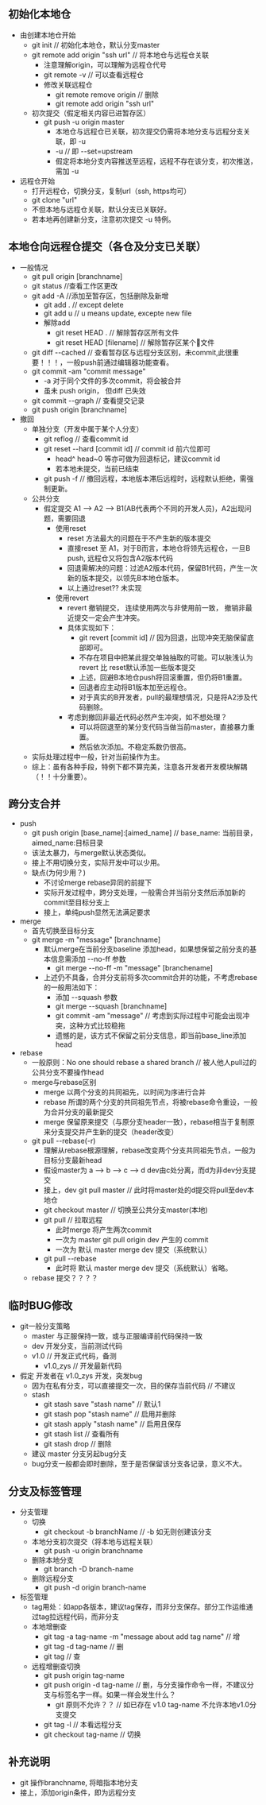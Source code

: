 ## 初始化本地仓 ##
+ 由创建本地仓开始
    + git init // 初始化本地仓，默认分支master
    + git remote add origin "ssh url" // 将本地仓与远程仓关联
        + 注意理解origin，可以理解为远程仓代号
        + git remote -v // 可以查看远程仓
        + 修改关联远程仓
            + git remote remove origin // 删除
            + git remote add origin "ssh url"
    + 初次提交（假定相关内容已进暂存区）
        + git push -u origin master
            + 本地仓与远程仓已关联，初次提交仍需将本地分支与远程分支关联，即 -u
            + -u // 即 --set=upstream
            + 假定将本地分支内容推送至远程，远程不存在该分支，初次推送，需加 -u
+ 远程仓开始
    + 打开远程仓，切换分支，复制url（ssh, https均可）
    + git clone "url"
    + 不但本地与远程仓关联，默认分支已关联好。
    + 若本地再创建新分支，注意初次提交 -u 特例。

## 本地仓向远程仓提交（各仓及分支已关联） ##
+ 一般情况
    + git pull origin [branchname]
    + git status  //查看工作区更改
    + git add -A  //添加至暂存区，包括删除及新增
        + git add .   // except delete
        + git add u  // u means update, excepte new file
        + 解除add
            + git reset HEAD .  // 解除暂存区所有文件
            + git reset HEAD [filename]  // 解除暂存区某个文件
    + git diff --cached // 查看暂存区与远程分支区别，未commit,此很重要！！！，一般push前通过编辑器功能查看。
    + git commit -am "commit message"
        + -a 对于同个文件的多次commit，将会被合并
        + 虽未 push origin， 但diff 已失效
    + git commit --graph  // 查看提交记录
    + git push origin [branchname]
+ 撤回
    + 单独分支（开发中属于某个人分支）
        + git reflog  // 查看commit id
        + git reset --hard [commit id]  // commit id 前六位即可
            + head^ head~0 等亦可做为回退标记，建议commit id
            + 若本地未提交，当前已结束
        + git push -f  // 撤回远程，本地版本滞后远程时，远程默认拒绝，需强制更新。
    + 公共分支
        + 假定提交 A1 --> A2 --> B1(AB代表两个不同的开发人员)，A2出现问题，需要回退
            + 使用reset
                + reset 方法最大的问题在于不产生新的版本提交
                + 直接reset 至 A1，对于B而言，本地仓将领先远程仓，一旦B push, 远程仓又将包含A2版本代码
                + 回退需解决的问题：过滤A2版本代码，保留B1代码，产生一次新的版本提交，以领先B本地仓版本。
                + 以上通过reset?? 未实现
            + 使用revert
                + revert 撤销提交， 连续使用两次与非使用前一致， 撤销非最近提交一定会产生冲突。
                + 具体实现如下：
                    + git revert [commit id] // 因为回退，出现冲突无脑保留底部即可。
                    + 不存在项目中把某此提交单独抽取的可能。可以肤浅认为revert 比 reset默认添加一些版本提交
                    + 上述，回避B本地仓push将回滚重置，但仍将B1重置。
                    + 回退者应主动将B1版本加至远程仓。
                    + 对于真实的B开发者，pull的最理想情况，只是将A2涉及代码删除。
                + 考虑到撤回非最近代码必然产生冲突，如不想处理？
                    + 可以将回退至的某分支代码当做当前master，直接暴力重置。
                    + 然后依次添加。不稳定系数仍很高。
    + 实际处理过程中一般，针对当前操作为主。
    + 综上：虽有各种手段，特例下都不算完美，注意各开发者开发模块解耦（！！十分重要）。

## 跨分支合并 ##
+ push
    + git push origin [base_name]:[aimed_name] // base_name: 当前目录， aimed_name:目标目录
    + 该法太暴力，与merge默认状态类似。
    + 接上不用切换分支，实际开发中可以少用。
    + 缺点(为何少用？)
        + 不讨论merge rebase异同的前提下
        + 实际开发过程中，跨分支处理，一般需合并当前分支然后添加新的commit至目标分支上
        + 接上，单纯push显然无法满足要求
+ merge
    + 首先切换至目标分支
    + git merge -m "message" [branchname]
        + 默认merge在当前分支baseline 添加head，如果想保留之前分支的基本信息需添加 --no-ff 参数
            + git merge --no-ff -m "message" [branchename]
        + 上述仍不具备，合并分支前将多次commit合并的功能，不考虑rebase的一般用法如下：
            + 添加 --squash 参数
            + git merge --squash [branchname]
            + git commit -am "message" // 考虑到实际过程中可能会出现冲突，这种方式比较稳拖
            + 遗憾的是，该方式不保留之前分支信息，即当前base_line添加head
+ rebase
    + 一般原则：No one should rebase a shared branch // 被人他人pull过的公共分支不要操作head
    + merge与rebase区别
        + merge 以两个分支的共同祖先，以时间为序进行合并
        + rebase 所谓的两个分支的共同祖先节点，将被rebase命令重设，一般为合并分支的最新提交
        + merge 保留原来提交（与原分支header一致），rebase相当于复制原来分支提交并产生新的提交（header改变）
    + git pull --rebase(-r)
        + 理解从rebase根源理解，rebase改变两个分支共同祖先节点，一般为目标分支最新head
        + 假设master为 a --> b --> c --> d dev由c处分离，而d为非dev分支提交
        + 接上，dev git pull master // 此时将master处的d提交将pull至dev本地仓
        + git checkout master // 切换至公共分支master(本地)
        + git pull // 拉取远程
            + 此时merge 将产生两次commit
            + 一次为 master git pull origin dev 产生的 commit
            + 一次为 默认 master merge dev 提交（系统默认）
        + git pull --rebase
            + 此时将 默认 master merge dev 提交（系统默认）省略。
    + rebase 提交？？？？
## 临时BUG修改 ##
+ git一般分支策略
    + master 与正服保持一致，或与正服编译前代码保持一致
    + dev 开发分支，当前测试代码
    + v1.0 // 开发正式代码，备测
        + v1.0_zys // 开发最新代码
+ 假定 开发者在 v1.0_zys 开发，突发bug
    + 因为在私有分支，可以直接提交一次，目的保存当前代码 // 不建议
    + stash
        + git stash save "stash name" // 默认1
        + git stash pop "stash name" // 启用并删除
        + git stash apply "stash name" // 启用且保存
        + git stash list // 查看所有
        + git stash drop // 删除
    + 建议 master 分支另起bug分支
    + bug分支一般都会即时删除，至于是否保留该分支各记录，意义不大。

## 分支及标签管理 ##
+ 分支管理
    + 切换
        + git checkout -b branchName // -b 如无则创建该分支
    + 本地分支初次提交（将本地与远程关联）
        + git push -u origin branchname
    + 删除本地分支
        + git branch -D branch-name
    + 删除远程分支
        + git push -d origin branch-name
+ 标签管理
    + tag用处：如app各版本，建议tag保存，而非分支保存。部分工作运维通过tag拉远程代码，而非分支
    + 本地增删查
        + git tag -a tag-name -m "message about add tag name" // 增
        + git tag -d tag-name // 删
        + git tag // 查
    + 远程增删查切换
        + git push origin tag-name
        + git push origin -d tag-name // 删，与分支操作命令一样，不建议分支与标签名字一样。如果一样会发生什么？
            + git 原则不允许？？ // 如已存在 v1.0 tag-name 不允许本地v1.0分支提交
        + git tag -l // 本看远程分支
        + git checkout tag-name // 切换

## 补充说明 ##
+ git 操作branchname, 将暗指本地分支
+ 接上，添加origin条件，即为远程分支


